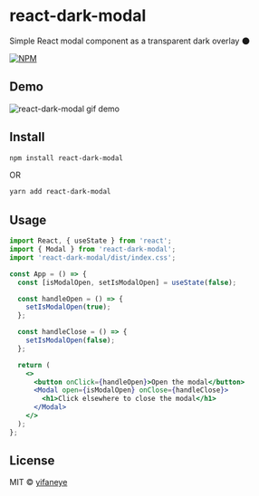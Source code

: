 # react-dark-modal

Simple React modal component as a transparent dark overlay 🌑

[![NPM](https://img.shields.io/npm/v/react-dark-modal.svg)](https://www.npmjs.com/package/react-dark-modal)

## Demo

![react-dark-modal gif demo](https://yifanai.s3-ap-southeast-2.amazonaws.com/modal/modal.gif)

## Install

```bash
npm install react-dark-modal
```
OR
```bash
yarn add react-dark-modal
```

## Usage

```jsx
import React, { useState } from 'react';
import { Modal } from 'react-dark-modal';
import 'react-dark-modal/dist/index.css';

const App = () => {
  const [isModalOpen, setIsModalOpen] = useState(false);

  const handleOpen = () => {
    setIsModalOpen(true);
  };

  const handleClose = () => {
    setIsModalOpen(false);
  };

  return (
    <>
      <button onClick={handleOpen}>Open the modal</button>
      <Modal open={isModalOpen} onClose={handleClose}>
        <h1>Click elsewhere to close the modal</h1>
      </Modal>
    </>
  );
};
```

## License

MIT © [yifaneye](https://github.com/yifaneye)
